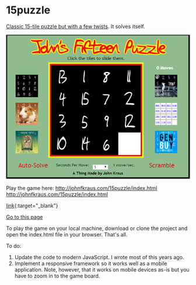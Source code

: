 # 15puzzle
[Classic 15-tile puzzle but with a few twists](http://johnfkraus.com/15puzzle/index.html "John's 15-Tile Puzzle").  It solves itself.

![alt text](https://github.com/johnfkraus/15puzzle/blob/master/15Puzzle.png "John's 15-Tile Puzzle")

Play the game here: http://johnfkraus.com/15puzzle/index.html
<br />
<a href="http://johnfkraus.com/15puzzle/index.html" target="_blank">http://johnfkraus.com/15puzzle/index.html</a>

[link](http://johnfkraus.com/15puzzle/index.html){:target="_blank"}



[Go to this page](http://johnfkraus.com/15puzzle/index.html?target=_blank)


To play the game on your local machine, download or clone the project and open the index.html file in your browser.  That's all.

To do:
1.  Update the code to modern JavaScript.  I wrote most of this years ago.
2.  Implement a responsive framework so it works well as a mobile application.  Note, however, that it works on mobile devices as-is but you have to zoom in to the game board.
